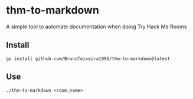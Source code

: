 # thm-to-markdown

A simple tool to automate documentation when doing Try Hack Me Rooms

## Install

```console
go install github.com/BrunoTeixeira1996/thm-to-markdown@latest
```

## Use

```console
./thm-to-markdown <room_name>
```

